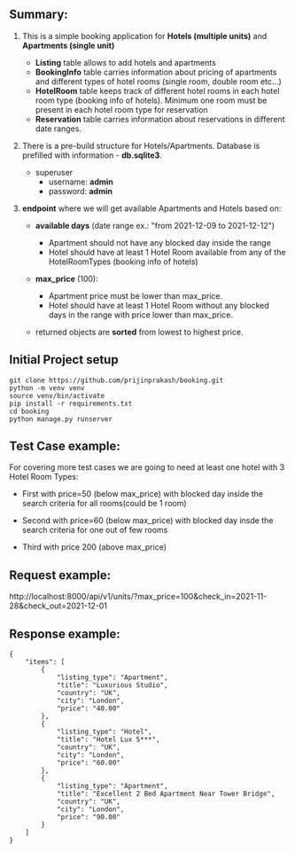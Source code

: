 ## Summary:

1. This is a simple booking application for **Hotels (multiple units)** and **Apartments (single unit)**
    - **Listing** table allows to add hotels and apartments
    - **BookingInfo** table carries information about pricing of apartments and different types of hotel rooms (single room, double room etc...)
    - **HotelRoom** table keeps track of different hotel rooms in each hotel room type (booking info of hotels). Minimum one room must be
    present in each hotel room type for reservation
    - **Reservation** table carries information about reservations in different date ranges.

2. There is a pre-build structure for Hotels/Apartments. Database is prefilled with information - **db.sqlite3**.
    - superuser
        - username: **admin**
        - password: **admin**

3. **endpoint** where we will get available Apartments and Hotels based on:
    - **available days** (date range ex.: "from 2021-12-09 to 2021-12-12")
        - Apartment should not have any blocked day inside the range
        - Hotel should have at least 1 Hotel Room available from any of the HotelRoomTypes (booking info of hotels)
    - **max_price** (100):
        - Apartment price must be lower than max_price.
        - Hotel should have at least 1 Hotel Room without any blocked days in the range with price lower than max_price.

    - returned objects are **sorted** from lowest to highest price.

## Initial Project setup
    git clone https://github.com/prijinprakash/booking.git
    python -m venv venv
    source venv/bin/activate
    pip install -r requirements.txt
    cd booking
    python manage.py runserver


## Test Case example:

For covering more test cases we are going to need at least one hotel with 3 Hotel Room Types:

- First with price=50 (below max_price) with blocked day inside the search criteria for all rooms(could be 1 room)

- Second with price=60 (below max_price) with blocked day insde the search criteria for one out of few rooms

- Third with price 200 (above max_price) 


## Request example:

http://localhost:8000/api/v1/units/?max_price=100&check_in=2021-11-28&check_out=2021-12-01


## Response example:

    {
        "items": [
            {
                "listing_type": "Apartment",
                "title": "Luxurious Studio",
                "country": "UK",
                "city": "London",
                "price": "40.00"
            },
            {
                "listing_type": "Hotel",
                "title": "Hotel Lux 5***",
                "country": "UK",
                "city": "London",
                "price": "60.00"
            },
            {
                "listing_type": "Apartment",
                "title": "Excellent 2 Bed Apartment Near Tower Bridge",
                "country": "UK",
                "city": "London",
                "price": "90.00"
            }
        ]
    }
